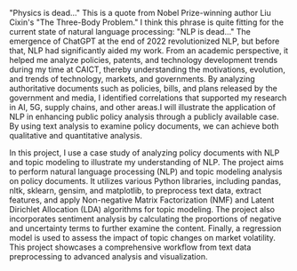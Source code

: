 "Physics is dead…" This is a quote from Nobel Prize-winning author Liu Cixin's "The Three-Body Problem." I think this phrase is quite fitting for the current state of natural language processing: "NLP is dead…" The emergence of ChatGPT at the end of 2022 revolutionized NLP, but before that, NLP had significantly aided my work. From an academic perspective, it helped me analyze policies, patents, and technology development trends during my time at CAICT, thereby understanding the motivations, evolution, and trends of technology, markets, and governments. By analyzing authoritative documents such as policies, bills, and plans released by the government and media, I identified correlations that supported my research in AI, 5G, supply chains, and other areas.I will illustrate the application of NLP in enhancing public policy analysis through a publicly available case. By using text analysis to examine policy documents, we can achieve both qualitative and quantitative analysis.

 In this project, I use a case study of analyzing policy documents with NLP and topic modeling to illustrate my understanding of NLP. The project aims to perform natural language processing (NLP) and topic modeling analysis on policy documents. It utilizes various Python libraries, including pandas, nltk, sklearn, gensim, and matplotlib, to preprocess text data, extract features, and apply Non-negative Matrix Factorization (NMF) and Latent Dirichlet Allocation (LDA) algorithms for topic modeling. The project also incorporates sentiment analysis by calculating the proportions of negative and uncertainty terms to further examine the content. Finally, a regression model is used to assess the impact of topic changes on market volatility. This project showcases a comprehensive workflow from text data preprocessing to advanced analysis and visualization.
